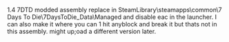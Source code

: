 1.4 7DTD modded assembly
replace in SteamLibrary\steamapps\common\7 Days To Die\7DaysToDie_Data\Managed and disable eac in the launcher.
I can also make it where you can 1 hit anyblock and break it but thats not in this assembly. might up;oad a different version later.
